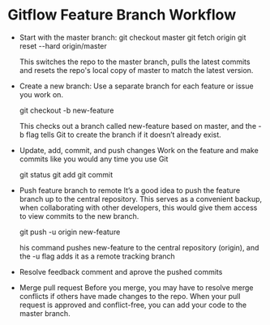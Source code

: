 # Gitflow Feature Branch Workflow 
  - Start with the master branch:
      git checkout master
      git fetch origin 
      git reset --hard origin/master

      This switches the repo to the master branch, pulls the latest commits and resets the repo's local copy of master to match the latest version.
  
  - Create a new branch:
      Use a separate branch for each feature or issue you work on. 
      
      git checkout -b new-feature

      This checks out a branch called new-feature based on master, and the -b flag tells Git to create the branch if it doesn’t already exist.

  - Update, add, commit, and push changes
      Work on the feature and make commits like you would any time you use Git

      git status
      git add <some-file>
      git commit

  - Push feature branch to remote
      It’s a good idea to push the feature branch up to the central repository. This serves as a convenient backup, when collaborating with other developers, this would give them access to view commits to the new branch.

      git push -u origin new-feature

      his command pushes new-feature to the central repository (origin), and the -u flag adds it as a remote tracking branch

  - Resolve feedback
      comment and aprove the pushed commits

  - Merge pull request
      Before you merge, you may have to resolve merge conflicts if others have made changes to the repo. When your pull request is approved and conflict-free, you can add your code to the master branch.
